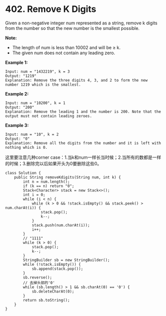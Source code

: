 # 402. Remove K Digits

Given a non-negative integer num represented as a string, remove k digits from the number so that the new number is the smallest possible.

**Note:**

* The length of num is less than 10002 and will be ≥ k.
* The given num does not contain any leading zero.

**Example 1:**

```text
Input: num = "1432219", k = 3
Output: "1219"
Explanation: Remove the three digits 4, 3, and 2 to form the new number 1219 which is the smallest.
```

**Example 2:**

```text
Input: num = "10200", k = 1
Output: "200"
Explanation: Remove the leading 1 and the number is 200. Note that the output must not contain leading zeroes.
```

**Example 3:**

```text
Input: num = "10", k = 2
Output: "0"
Explanation: Remove all the digits from the number and it is left with nothing which is 0.
```

这里要注意几种corner case：1.当k和num一样长当时候；2.当所有的数都是一样的时候；3.删除完以后如果开头为0要删除这些0。

```text
class Solution {
    public String removeKdigits(String num, int k) {
        int n = num.length();
        if (k == n) return "0";
        Stack<Character> stack = new Stack<>();
        int i = 0;
        while (i < n) {
            while (k > 0 && !stack.isEmpty() && stack.peek() > num.charAt(i)) {
                stack.pop();
                k--;
            }
            stack.push(num.charAt(i));
            i++;
        }
        // "1111"
        while (k > 0) {
            stack.pop();
            k--;
        }
        StringBuilder sb = new StringBuilder();
        while (!stack.isEmpty()) {
            sb.append(stack.pop());
        }
        sb.reverse();
        // 去掉头部的'0'
        while (sb.length() > 1 && sb.charAt(0) == '0') {
            sb.deleteCharAt(0);
        }
        return sb.toString();
    }
}
```

